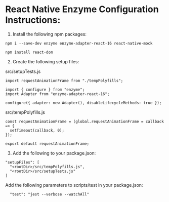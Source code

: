 # React Native Enzyme Configuration Instructions:

1.  Install the following npm packages:

```
npm i --save-dev enzyme enzyme-adapter-react-16 react-native-mock
```

```
npm install react-dom
```

2.  Create the following setup files:

src/setupTests.js

```
import requestAnimationFrame from "./tempPolyfills";

import { configure } from "enzyme";
import Adapter from "enzyme-adapter-react-16";

configure({ adapter: new Adapter(), disableLifecycleMethods: true });
```

src/tempPolyfills.js

```
const requestAnimationFrame = (global.requestAnimationFrame = callback => {
  setTimeout(callback, 0);
});

export default requestAnimationFrame;
```

3.  Add the following to your package.json:

```
"setupFiles": [
  "<rootDir>/src/tempPolyfills.js",
  "<rootDir>/src/setupTests.js"
]
```

Add the following parameters to scripts/test in your package.json:

```
  "test": "jest --verbose --watchAll"
```
